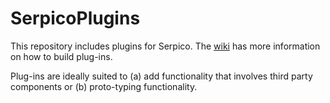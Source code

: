 # SerpicoPlugins
This repository includes plugins for Serpico. The [wiki](https://github.com/SerpicoProject/SerpicoPlugins/wiki/Main-Page) has more information on how to build plug-ins.


Plug-ins are ideally suited to (a) add functionality that involves third party components or (b) proto-typing functionality.